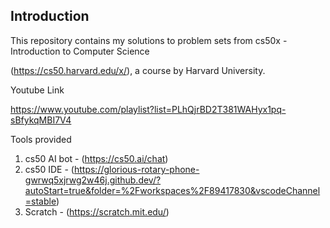 ## Introduction
This repository contains my solutions to problem sets from cs50x - Introduction to Computer Science

(https://cs50.harvard.edu/x/), a course by Harvard University.


Youtube Link 

https://www.youtube.com/playlist?list=PLhQjrBD2T381WAHyx1pq-sBfykqMBI7V4


Tools provided

1. cs50 AI bot - (https://cs50.ai/chat)
2. cs50 IDE - (https://glorious-rotary-phone-gwrwq5xjrwg2w46j.github.dev/?autoStart=true&folder=%2Fworkspaces%2F89417830&vscodeChannel=stable)
3. Scratch - (https://scratch.mit.edu/)